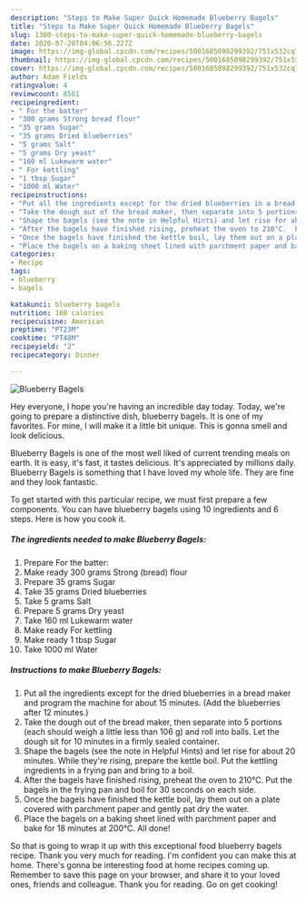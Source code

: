 ```yaml
---
description: "Steps to Make Super Quick Homemade Blueberry Bagels"
title: "Steps to Make Super Quick Homemade Blueberry Bagels"
slug: 1300-steps-to-make-super-quick-homemade-blueberry-bagels
date: 2020-07-28T04:06:56.227Z
image: https://img-global.cpcdn.com/recipes/5001685098299392/751x532cq70/blueberry-bagels-recipe-main-photo.jpg
thumbnail: https://img-global.cpcdn.com/recipes/5001685098299392/751x532cq70/blueberry-bagels-recipe-main-photo.jpg
cover: https://img-global.cpcdn.com/recipes/5001685098299392/751x532cq70/blueberry-bagels-recipe-main-photo.jpg
author: Adam Fields
ratingvalue: 4
reviewcount: 8561
recipeingredient:
- " For the batter"
- "300 grams Strong bread flour"
- "35 grams Sugar"
- "35 grams Dried blueberries"
- "5 grams Salt"
- "5 grams Dry yeast"
- "160 ml Lukewarm water"
- " For kettling"
- "1 tbsp Sugar"
- "1000 ml Water"
recipeinstructions:
- "Put all the ingredients except for the dried blueberries in a bread maker and program the machine for about 15 minutes.  (Add the blueberries after 12 minutes.)"
- "Take the dough out of the bread maker, then separate into 5 portions (each should weigh a little less than 106 g) and roll into balls. Let the dough sit for 10 minutes in a firmly sealed container."
- "Shape the bagels (see the note in Helpful Hints) and let rise for about 20 minutes. While they&#39;re rising, prepare the kettle boil. Put the kettling ingredients in a frying pan and bring to a boil."
- "After the bagels have finished rising, preheat the oven to 210°C.  Put the bagels in the frying pan and boil for 30 seconds on each side."
- "Once the bagels have finished the kettle boil, lay them out on a plate covered with parchment paper and gently pat dry the water."
- "Place the bagels on a baking sheet lined with parchment paper and bake for 18 minutes at 200°C. All done!"
categories:
- Recipe
tags:
- blueberry
- bagels

katakunci: blueberry bagels 
nutrition: 168 calories
recipecuisine: American
preptime: "PT23M"
cooktime: "PT48M"
recipeyield: "2"
recipecategory: Dinner

---
```



![Blueberry Bagels](https://img-global.cpcdn.com/recipes/5001685098299392/751x532cq70/blueberry-bagels-recipe-main-photo.jpg)

Hey everyone, I hope you're having an incredible day today. Today, we're going to prepare a distinctive dish, blueberry bagels. It is one of my favorites. For mine, I will make it a little bit unique. This is gonna smell and look delicious.



Blueberry Bagels is one of the most well liked of current trending meals on earth. It is easy, it's fast, it tastes delicious. It's appreciated by millions daily. Blueberry Bagels is something that I have loved my whole life. They are fine and they look fantastic.


To get started with this particular recipe, we must first prepare a few components. You can have blueberry bagels using 10 ingredients and 6 steps. Here is how you cook it.

<!--inarticleads1-->

##### The ingredients needed to make Blueberry Bagels:

1. Prepare  For the batter:
1. Make ready 300 grams Strong (bread) flour
1. Prepare 35 grams Sugar
1. Take 35 grams Dried blueberries
1. Take 5 grams Salt
1. Prepare 5 grams Dry yeast
1. Take 160 ml Lukewarm water
1. Make ready  For kettling
1. Make ready 1 tbsp Sugar
1. Take 1000 ml Water




<!--inarticleads2-->

##### Instructions to make Blueberry Bagels:

1. Put all the ingredients except for the dried blueberries in a bread maker and program the machine for about 15 minutes.  (Add the blueberries after 12 minutes.)
1. Take the dough out of the bread maker, then separate into 5 portions (each should weigh a little less than 106 g) and roll into balls. Let the dough sit for 10 minutes in a firmly sealed container.
1. Shape the bagels (see the note in Helpful Hints) and let rise for about 20 minutes. While they&#39;re rising, prepare the kettle boil. Put the kettling ingredients in a frying pan and bring to a boil.
1. After the bagels have finished rising, preheat the oven to 210°C.  Put the bagels in the frying pan and boil for 30 seconds on each side.
1. Once the bagels have finished the kettle boil, lay them out on a plate covered with parchment paper and gently pat dry the water.
1. Place the bagels on a baking sheet lined with parchment paper and bake for 18 minutes at 200°C. All done!




So that is going to wrap it up with this exceptional food blueberry bagels recipe. Thank you very much for reading. I'm confident you can make this at home. There's gonna be interesting food at home recipes coming up. Remember to save this page on your browser, and share it to your loved ones, friends and colleague. Thank you for reading. Go on get cooking!
